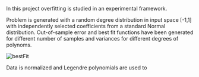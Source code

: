 In this project overfitting is studied in an experimental framework.

Problem is generated with a random degree distribution in input space [-1,1] with independently selected coefficients from a standard Normal distribution. 
Out-of-sample error and best fit functions have been generated for different number of samples and variances for different degrees of polynoms.

![bestFit](https://github.com/hmtkvs/Machine-Learning/tree/master/Overfitting/images/bestFit-1.png?raw=true)




Data is normalized and Legendre polynomials are used to   
